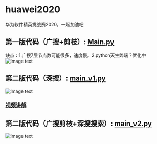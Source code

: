 # huawei2020
华为软件精英挑战赛2020，一起加油吧  
## 第一版代码（广搜+剪枝）: [Main.py](https://github.com/gao793583308/huawei2020/blob/master/Main.py)  
缺点：1.广搜7层节点数可能很多，速度慢。2.python天生弊端？优化中
![Image text](https://github.com/gao793583308/huawei2020/blob/master/pic/result1.jpg)  
## 第二版代码（深搜）: [main_v1.py](https://github.com/gao793583308/huawei2020/blob/master/main_v1.py)
![Image text](https://github.com/gao793583308/huawei2020/blob/master/pic/result2.jpg)  
### [视频讲解](https://m.ixigua.com/group/6815115124836139535/app=video_article&timestamp=1586770840&utm_source=copy_link&utm_medium=android&utm_campaign=client_share)
## 第二版代码（广搜剪枝+深搜搜索）: [main_v2.py](https://github.com/gao793583308/huawei2020/blob/master/main_v2.py)
![Image text](https://github.com/gao793583308/huawei2020/blob/master/pic/reuslt3.jpg)  
